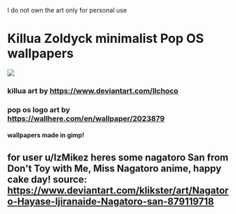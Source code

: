 I do not own the art only for personal use

# Killua Zoldyck minimalist Pop OS wallpapers
 <a href="" target="_blank"><img src="https://img.shields.io/github/stars/ffarps/popos-killua.svg" target="_blank"></a>

### killua art by https://www.deviantart.com/llchoco
### pop os logo art by https://wallhere.com/en/wallpaper/2023879

#### wallpapers made in gimp!


## for user u/IzMikez heres some nagatoro San from Don't Toy with Me, Miss Nagatoro anime, happy cake day! source: https://www.deviantart.com/klikster/art/Nagatoro-Hayase-Ijiranaide-Nagatoro-san-879119718
